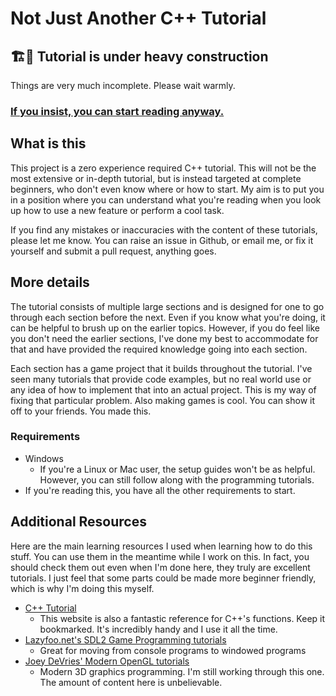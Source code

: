 # Not Just Another C++ Tutorial

## 🏗️🚧 Tutorial is under heavy construction

Things are very much incomplete. Please wait warmly.

### [If you insist, you can start reading anyway.](https://github.com/raviddog/cpp-tutorial/wiki)

## What is this

This project is a zero experience required C++ tutorial. This will not be the most extensive or in-depth tutorial, but is instead targeted at complete beginners, who don't even know where or how to start. My aim is to put you in a position where you can understand what you're reading when you look up how to use a new feature or perform a cool task.

If you find any mistakes or inaccuracies with the content of these tutorials, please let me know. You can raise an issue in Github, or email me, or fix it yourself and submit a pull request, anything goes.

## More details

The tutorial consists of multiple large sections and is designed for one to go through each section before the next. Even if you know what you're doing, it can be helpful to brush up on the earlier topics. However, if you do feel like you don't need the earlier sections, I've done my best to accommodate for that and have provided the required knowledge going into each section.

Each section has a game project that it builds throughout the tutorial. I've seen many tutorials that provide code examples, but no real world use or any idea of how to implement that into an actual project. This is my way of fixing that particular problem. Also making games is cool. You can show it off to your friends. You made this.

### Requirements

- Windows
  - If you're a Linux or Mac user, the setup guides won't be as helpful. However, you can still follow along with the programming tutorials.
- If you're reading this, you have all the other requirements to start.

## Additional Resources

Here are the main learning resources I used when learning how to do this stuff. You can use them in the meantime while I work on this. In fact, you should check them out even when I'm done here, they truly are excellent tutorials. I just feel that some parts could be made more beginner friendly, which is why I'm doing this myself.

- [C++ Tutorial](http://www.cplusplus.com/doc/tutorial/introduction/)
  - This website is also a fantastic reference for C++'s functions. Keep it bookmarked. It's incredibly handy and I use it all the time.
- [Lazyfoo.net's SDL2 Game Programming tutorials](https://lazyfoo.net/tutorials/SDL/index.php)
  - Great for moving from console programs to windowed programs
- [Joey DeVries' Modern OpenGL tutorials](https://learnopengl.com/)
  - Modern 3D graphics programming. I'm still working through this one. The amount of content here is unbelievable.
